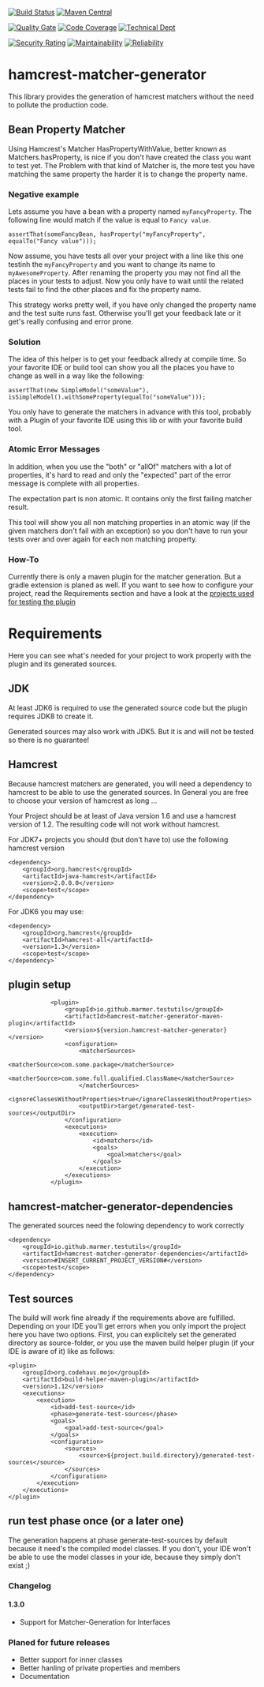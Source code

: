 [![Build Status](https://travis-ci.org/marmer/hamcrest-matcher-generator.svg?branch=master)](https://travis-ci.org/marmer/hamcrest-matcher-generator)
[![Maven Central](https://maven-badges.herokuapp.com/maven-central/io.github.marmer.testutils/hamcrest-matcher-generator/badge.svg)](https://maven-badges.herokuapp.com/maven-central/io.github.marmer.testutils/hamcrest-matcher-generator)
 
[![Quality Gate](https://sonarcloud.io/api/project_badges/measure?project=io.github.marmer.testutils:hamcrest-matcher-generator&metric=alert_status)](https://sonarcloud.io/dashboard?id=io.github.marmer.testutils:hamcrest-matcher-generator)
[![Code Coverage](https://sonarcloud.io/api/project_badges/measure?project=io.github.marmer.testutils:hamcrest-matcher-generator&metric=coverage)](https://sonarcloud.io/component_measures?id=io.github.marmer.testutils:hamcrest-matcher-generator&metric=Coverage)
[![Technical Dept](https://sonarcloud.io/api/project_badges/measure?project=io.github.marmer.testutils:hamcrest-matcher-generator&metric=sqale_index)](https://sonarcloud.io/project/issues?facetMode=effort&id=io.github.marmer.testutils:hamcrest-matcher-generator&resolved=false&types=CODE_SMELL)

[![Security Rating](https://sonarcloud.io/api/project_badges/measure?project=io.github.marmer.testutils:hamcrest-matcher-generator&metric=security_rating)](https://sonarcloud.io/component_measures?id=io.github.marmer.testutils:hamcrest-matcher-generator&metric=Security)
[![Maintainability](https://sonarcloud.io/api/project_badges/measure?project=io.github.marmer.testutils:hamcrest-matcher-generator&metric=sqale_rating)](https://sonarcloud.io/component_measures?id=io.github.marmer.testutils:hamcrest-matcher-generator&metric=Maintainability)
[![Reliability](https://sonarcloud.io/api/project_badges/measure?project=io.github.marmer.testutils:hamcrest-matcher-generator&metric=reliability_rating)](https://sonarcloud.io/component_measures?id=io.github.marmer.testutils:hamcrest-matcher-generator&metric=Reliability)

hamcrest-matcher-generator
==========================
This library provides the generation of hamcrest matchers without the need to pollute the production code. 

Bean Property Matcher
---------------------

Using Hamcrest's Matcher HasPropertyWithValue, better known as Matchers.hasProperty, is nice if you don't have created the class you want to test yet. The Problem with that kind of Matcher is, the more test you have matching the same property the harder it is to change the property name.

### Negative example

Lets assume you have a bean with a property named `myFancyProperty`. The following line would match if the value is equal to `Fancy value`.

`assertThat(someFancyBean, hasProperty("myFancyProperty", equalTo("Fancy value")));`

Now assume, you have tests all over your project with a line like this one testinh the `myFancyProperty` and you want to change its name to `myAwesomeProperty`. After renaming the property you may not find all the places in your tests to adjust. Now you only have to wait until the related tests fail to find the other places and fix the property name.

This strategy works pretty well, if you have only changed the property name and the test suite runs fast. Otherwise you'll get your feedback late or it get's really confusing and error prone.

### Solution

The idea of this helper is to get your feedback allredy at compile time. So your favorite IDE or build tool can show you all the places you have to change as well in a way like the following:

	assertThat(new SimpleModel("someValue"), isSimpleModel().withSomeProperty(equalTo("someValue")));

You only have to generate the matchers in advance with this tool, probably with a Plugin of your favorite IDE using this lib or with your favorite build tool.

### Atomic Error Messages

In addition, when you use the "both" or "allOf" matchers with a lot of properties, it's hard to read and only the "expected" part of the error message is complete with all properties. 

The expectation part is non atomic. It contains only the first failing matcher result.

This tool will show you all non matching properties in an atomic way (if the given matchers don't fail with an exception) so you don't have to run your tests over and over again for each non matching property.

### How-To

Currently there is only a maven plugin for the matcher generation. But a gradle extension is planed as well. If you want to see how to configure your project, read the Requirements section and have a look at the [projects used for testing the plugin](hamcrest-matcher-generator-maven-plugin/src/test/projects)

Requirements
============
Here you can see what's needed for your project to work properly with the plugin and its generated sources.

JDK
---

At least JDK6 is required to use the generated source code but the plugin requires JDK8 to create it.

Generated sources may also work with JDK5. But it is and will not be tested so there is no guarantee!

Hamcrest
--------
Because hamcrest matchers are generated, you will need a dependency to hamcrest to be able to use the generated sources. In General you are free to choose your version of hamcrest as long ...

Your Project should be at least of Java version 1.6 and use a hamcrest version of 1.2. The resulting code will not work without hamcrest.

For JDK7+ projects you should (but don't have to) use the following hamcrest version

	<dependency>
		<groupId>org.hamcrest</groupId>
		<artifactId>java-hamcrest</artifactId>
		<version>2.0.0.0</version>
		<scope>test</scope>
	</dependency>	

For JDK6 you may use:

	<dependency>
		<groupId>org.hamcrest</groupId>
		<artifactId>hamcrest-all</artifactId>
		<version>1.3</version>
		<scope>test</scope>
	</dependency>`

plugin setup
------------
````
            <plugin>
                <groupId>io.github.marmer.testutils</groupId>
                <artifactId>hamcrest-matcher-generator-maven-plugin</artifactId>
                <version>${version.hamcrest-matcher-generator}</version>
                <configuration>
                    <matcherSources>
                        <matcherSource>com.some.package</matcherSource>
                        <matcherSource>com.some.full.qualified.ClassName</matcherSource>
                    </matcherSources>
                    <ignoreClassesWithoutProperties>true</ignoreClassesWithoutProperties>
                    <outputDir>target/generated-test-sources</outputDir>
                </configuration>
                <executions>
                    <execution>
                        <id>matchers</id>
                        <goals>
                            <goal>matchers</goal>
                        </goals>
                    </execution>
                </executions>
            </plugin>

````

hamcrest-matcher-generator-dependencies
---------------------------------------
The generated sources need the folowing dependency to work correctly

	<dependency>
		<groupId>io.github.marmer.testutils</groupId>
		<artifactId>hamcrest-matcher-generator-dependencies</artifactId>
		<version>#INSERT_CURRENT_PROJECT_VERSION#</version>
		<scope>test</scope>
	</dependency>
	
Test sources
------------
The build will work fine already if the requirements above are fulfilled. Depending on your IDE you'll get errors when you only import the project here you have two options. First, you can explicitely set the generated directory as source-folder, or you use the maven build helper plugin (if your IDE is aware of it) like as follows:


	<plugin>
		<groupId>org.codehaus.mojo</groupId>
		<artifactId>build-helper-maven-plugin</artifactId>
		<version>1.12</version>
		<executions>
			<execution>
				<id>add-test-source</id>
				<phase>generate-test-sources</phase>
				<goals>
					<goal>add-test-source</goal>
				</goals>
				<configuration>
					<sources>
						<source>${project.build.directory}/generated-test-sources</source>
					</sources>
				</configuration>
			</execution>
		</executions>
	</plugin>
	

run test phase once (or a later one)
------------------------------------
The generation happens at phase generate-test-sources by default because it need's the compiled model classes. If you don't, your IDE won't be able to use the model classes in your ide, because they simply don't exist ;)

### Changelog
#### 1.3.0
* Support for Matcher-Generation for Interfaces

### Planed for future releases
* Better support for inner classes
* Better hanling of private properties and members
* Documentation